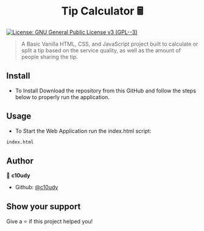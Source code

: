 <h1 align="center">Tip Calculator 🖩</h1>
<p>
  <a href="https://github.com/c10udy/lorem-app/blob/master/LICENSE.md" target="_blank">
    <img alt="License: GNU General Public License v3 (GPL--3)" src="https://img.shields.io/badge/License-GNU General Public License v3 (GPL--3)-red.svg" />
  </a>
</p>

> A Basic Vanilla HTML, CSS, and JavaScript project built to calculate or split a tip based on the service quality, as well as the amount of people sharing the tip.

## Install
* To Install Download the repository from this GitHub and follow the steps below to properly run the application.

## Usage
* To Start the Web Application run the index.html script:
```sh
index.html
```

## Author

👤 **c10udy**

* Github: [@c10udy](https://github.com/c10udy)

## Show your support

Give a ⭐️ if this project helped you!
